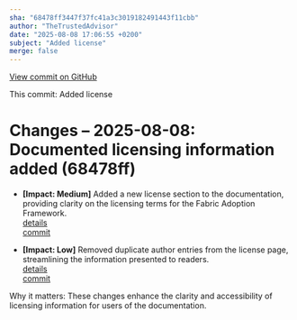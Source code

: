 ```yaml
---
sha: "68478ff3447f37fc41a3c3019182491443f11cbb"
author: "TheTrustedAdvisor"
date: "2025-08-08 17:06:55 +0200"
subject: "Added license"
merge: false
---
```


[View commit on GitHub](https://github.com/TheTrustedAdvisor/FabricAdoptionFramework/commit/68478ff3447f37fc41a3c3019182491443f11cbb)

This commit: Added license

# Changes – 2025-08-08: Documented licensing information added (68478ff)

- **[Impact: Medium]** Added a new license section to the documentation, providing clarity on the licensing terms for the Fabric Adoption Framework.  
   [details](/docs/about/changes/2025-08-08-added-license)  
   [commit](https://github.com/TheTrustedAdvisor/FabricAdoptionFramework/commit/68478ff3447f37fc41a3c3019182491443f11cbb)

- **[Impact: Low]** Removed duplicate author entries from the license page, streamlining the information presented to readers.  
   [details](/docs/about/changes/2025-08-08-added-license)  
   [commit](https://github.com/TheTrustedAdvisor/FabricAdoptionFramework/commit/68478ff3447f37fc41a3c3019182491443f11cbb)

Why it matters: These changes enhance the clarity and accessibility of licensing information for users of the documentation.
